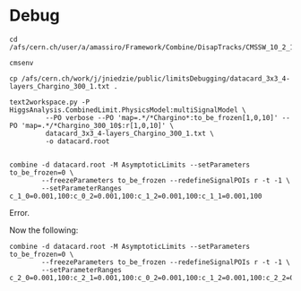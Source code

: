 Debug
====

    cd /afs/cern.ch/user/a/amassiro/Framework/Combine/DisapTracks/CMSSW_10_2_13/src

    cmsenv
    
    cp /afs/cern.ch/work/j/jniedzie/public/limitsDebugging/datacard_3x3_4-layers_Chargino_300_1.txt .
    
    text2workspace.py -P HiggsAnalysis.CombinedLimit.PhysicsModel:multiSignalModel \
             --PO verbose --PO 'map=.*/*Chargino*:to_be_frozen[1,0,10]' --PO 'map=.*/*Chargino_300_10$:r[1,0,10]' \
             datacard_3x3_4-layers_Chargino_300_1.txt \
             -o datacard.root


    combine -d datacard.root -M AsymptoticLimits --setParameters to_be_frozen=0 \
            --freezeParameters to_be_frozen --redefineSignalPOIs r -t -1 \
            --setParameterRanges c_1_0=0.001,100:c_0_2=0.001,100:c_1_2=0.001,100:c_1_1=0.001,100


Error.

Now the following:

            
    combine -d datacard.root -M AsymptoticLimits --setParameters to_be_frozen=0 \
            --freezeParameters to_be_frozen --redefineSignalPOIs r -t -1 \
            --setParameterRanges c_2_0=0.001,100:c_2_1=0.001,100:c_0_2=0.001,100:c_1_2=0.001,100:c_2_2=0.001,100
        
        
     